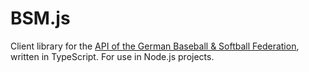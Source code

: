 # BSM.js

Client library for the [API of the German Baseball & Softball Federation](https://bsm.baseball-softball.de/api_docs), written in TypeScript. For use in Node.js projects.